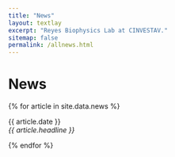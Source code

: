 ```yaml
---
title: "News"
layout: textlay
excerpt: "Reyes Biophysics Lab at CINVESTAV."
sitemap: false
permalink: /allnews.html
---
```


# News

{% for article in site.data.news %}
<p>{{ article.date }} <br>
<em>{{ article.headline }}</em></p>
{% endfor %}
